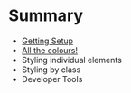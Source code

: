 # Summary

* [Getting Setup](README.md)
* [All the colours!](all-the-colours.md)
* Styling individual elements
* Styling by class
* Developer Tools

